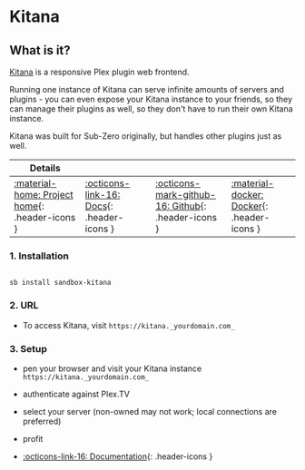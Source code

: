 # Kitana

## What is it?

[Kitana](https://github.com/pannal/Kitana) is a responsive Plex plugin web frontend.

Running one instance of Kitana can serve infinite amounts of servers and plugins - you can even expose your Kitana instance to your friends, so they can manage their plugins as well, so they don't have to run their own Kitana instance.

Kitana was built for Sub-Zero originally, but handles other plugins just as well.

| Details     |             |             |             |
|-------------|-------------|-------------|-------------|
| [:material-home: Project home](https://github.com/pannal/Kitana){: .header-icons } | [:octicons-link-16: Docs](https://github.com/pannal/Kitana){: .header-icons } | [:octicons-mark-github-16: Github](https://github.com/pannal/Kitana){: .header-icons } | [:material-docker: Docker](https://hub.docker.com/r/pannal/kitana){: .header-icons }|

### 1. Installation

``` shell

sb install sandbox-kitana

```

### 2. URL

- To access Kitana, visit `https://kitana._yourdomain.com_`

### 3. Setup

- pen your browser and visit your Kitana instance `https://kitana._yourdomain.com_`

- authenticate against Plex.TV

- select your server (non-owned may not work; local connections are preferred)

- profit

- [:octicons-link-16: Documentation](https://github.com/pannal/Kitana){: .header-icons }
